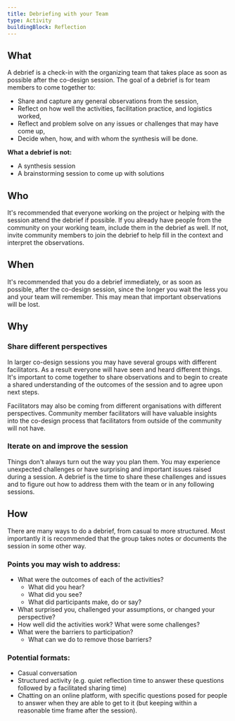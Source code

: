 ```yaml
---
title: Debriefing with your Team
type: Activity
buildingBlock: Reflection
---
```

## What

A debrief is a check-in with the organizing team that takes place as soon as possible after the co-design session. The goal of a debrief is for team members to come together to:

* Share and capture any general observations from the session,
* Reflect on how well the activities, facilitation practice, and logistics worked,
* Reflect and problem solve on any issues or challenges that may have come up,
* Decide when, how, and with whom the synthesis will be done.

**What a debrief is not:**

* A synthesis session
* A brainstorming session to come up with solutions

## Who

It's recommended that everyone working on the project or helping with the session attend the debrief if possible. If you already have people from the community on your working team, include them in the debrief as well. If not, invite community members to join the debrief to help fill in the context and interpret the observations.

## When

It's recommended that you do a debrief immediately, or as soon as possible, after the co-design session, since the longer you wait the less you and your team will remember. This may mean that important observations will be lost.

## Why

### Share different perspectives

In larger co-design sessions you may have several groups with different facilitators. As a result everyone will have seen and heard different things. It's important to come together to share observations and to begin to create a shared understanding of the outcomes of the session and to agree upon next steps.

Facilitators may also be coming from different organisations with different perspectives. Community member facilitators will have valuable insights into the co-design process that facilitators from outside of the community will not have.

### Iterate on and improve the session

Things don't always turn out the way you plan them. You may experience unexpected challenges or have surprising and important issues raised during a session. A debrief is the time to share these challenges and issues and to figure out how to address them with the team or in any following sessions.

## How

There are many ways to do a debrief, from casual to more structured. Most importantly it is recommended that the group takes notes or documents the session in some other way.

### Points you may wish to address:

* What were the outcomes of each of the activities?
  * What did you hear?
  * What did you see?
  * What did participants make, do or say?
* What surprised you, challenged your assumptions, or changed your perspective?
* How well did the activities work? What were some challenges?
* What were the barriers to participation?
  * What can we do to remove those barriers?

### Potential formats:

* Casual conversation
* Structured activity (e.g. quiet reflection time to answer these questions followed by a facilitated sharing time)
* Chatting on an online platform, with specific questions posed for people to answer when they are able to get to it (but keeping within a reasonable time frame after the session).
